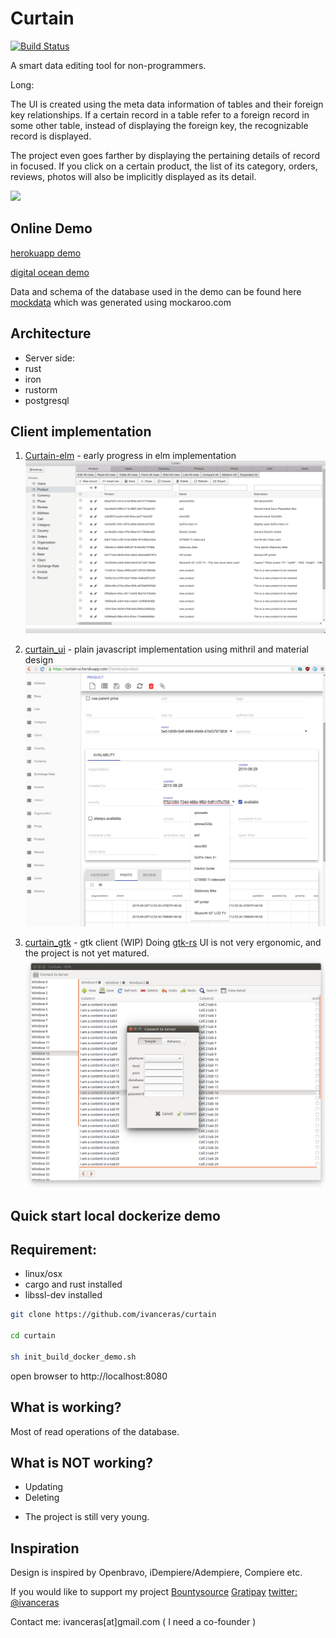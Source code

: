 # Curtain

[![Build Status](https://api.travis-ci.org/ivanceras/curtain.svg)](https://travis-ci.org/ivanceras/curtain)

A smart data editing tool for non-programmers.

Long:

The UI is created using the meta data information of tables and their foreign key relationships. If a certain record in a table refer to a foreign record in some other table, instead of displaying the foreign key, the recognizable record is displayed.

The project even goes farther by displaying the pertaining details of record in focused.
If you click on a certain product, the list of its category, orders, reviews, photos will also be implicitly displayed as its detail.
 

![](https://raw.githubusercontent.com/ivanceras/curtain/master/screenshots/product.png)

## Online Demo

[herokuapp demo](http://curtain-elm.herokuapp.com)

[digital ocean demo](http://45.55.7.231:8080/)

Data and schema of the database used in the demo can be found here [mockdata](https://github.com/ivanceras/mockdata) which was generated using mockaroo.com


## Architecture
  - Server side:
   - rust
   - iron
   - rustorm
   - postgresql
  
## Client implementation
 1. [Curtain-elm](https://github.com/ivanceras/curtain-elm) - early progress in elm implementation
    ![](https://raw.githubusercontent.com/ivanceras/curtain-elm/master/screenshot.png)

 2. [curtain_ui](https://github.com/ivanceras/curtain_ui) - plain javascript implementation using mithril and material design
   ![](https://raw.githubusercontent.com/ivanceras/curtain_ui/master/screenshots/curtain_ui.png)

 3. [curtain_gtk](https://github.com/ivanceras/curtain_gtk) - gtk client (WIP) Doing [gtk-rs](https://github.com/gtk-rs/gtk) UI is not very ergonomic, and the project is not yet matured.
    ![](https://raw.githubusercontent.com/ivanceras/curtain_gtk/master/screenshot/client_side.png)

## Quick start local dockerize demo

## Requirement:
 - linux/osx
 - cargo and rust installed
 - libssl-dev installed

```sh
git clone https://github.com/ivanceras/curtain

cd curtain

sh init_build_docker_demo.sh

```
open browser to http://localhost:8080


## What is working?
Most of read operations of the database.

## What is NOT working?
 - Updating
 - Deleting

* The project is still very young. 




## Inspiration
Design is inspired by Openbravo, iDempiere/Adempiere, Compiere etc.


If you would like to support my project
[Bountysource](https://www.bountysource.com/teams/ivanceras)
[Gratipay](https://gratipay.com/~ivanceras/)
[twitter: @ivanceras](https://twitter.com/ivanceras)

Contact me: ivanceras[at]gmail.com ( I need a co-founder )

